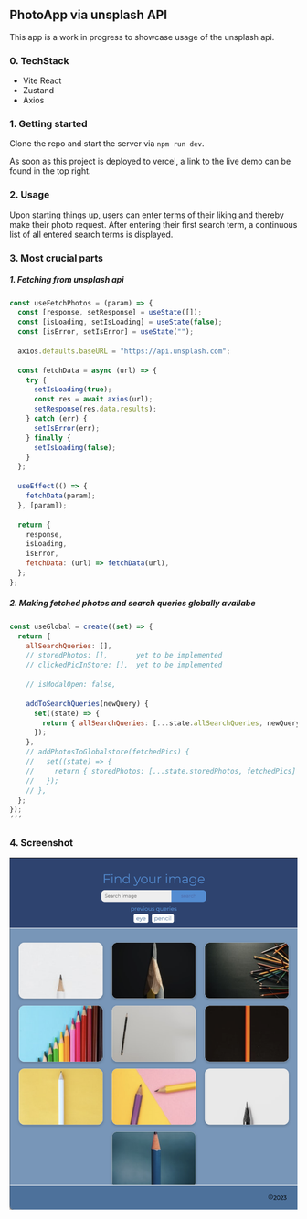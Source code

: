 ## PhotoApp via unsplash API

This app is a work in progress to showcase usage of the unsplash api.

### 0. TechStack

- Vite React
- Zustand
- Axios

### 1. Getting started

Clone the repo and start the server via `npm run dev`.

As soon as this project is deployed to vercel, a link to the live demo can be found in the top right.

### 2. Usage

Upon starting things up, users can enter terms of their liking and thereby make their photo request.
After entering their first search term, a continuous list of all entered search terms is displayed.

### 3. Most crucial parts

##### 1. Fetching from unsplash api

```javascript
const useFetchPhotos = (param) => {
  const [response, setResponse] = useState([]);
  const [isLoading, setIsLoading] = useState(false);
  const [isError, setIsError] = useState("");

  axios.defaults.baseURL = "https://api.unsplash.com";

  const fetchData = async (url) => {
    try {
      setIsLoading(true);
      const res = await axios(url);
      setResponse(res.data.results);
    } catch (err) {
      setIsError(err);
    } finally {
      setIsLoading(false);
    }
  };

  useEffect(() => {
    fetchData(param);
  }, [param]);

  return {
    response,
    isLoading,
    isError,
    fetchData: (url) => fetchData(url),
  };
};
```

##### 2. Making fetched photos and search queries globally availabe

```javascript
const useGlobal = create((set) => {
  return {
    allSearchQueries: [],
    // storedPhotos: [],       yet to be implemented
    // clickedPicInStore: [],  yet to be implemented

    // isModalOpen: false,

    addToSearchQueries(newQuery) {
      set((state) => {
        return { allSearchQueries: [...state.allSearchQueries, newQuery] };
      });
    },
    // addPhotosToGlobalstore(fetchedPics) {
    //   set((state) => {
    //     return { storedPhotos: [...state.storedPhotos, fetchedPics] };
    //   });
    // },
  };
});
´´´
```

### 4. Screenshot

![](public/screen1.png)
